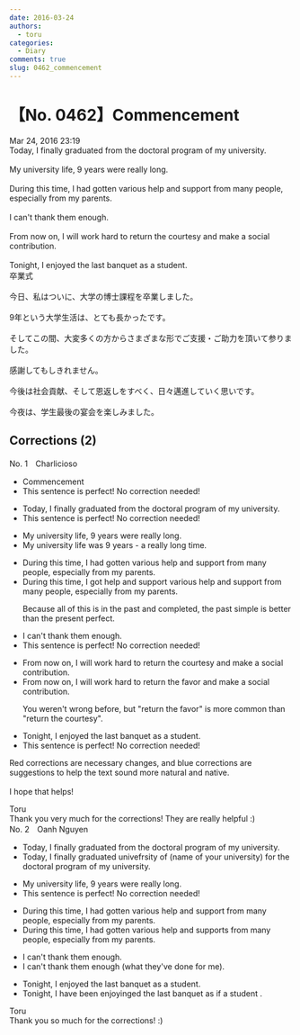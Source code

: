 ```yaml
---
date: 2016-03-24
authors:
  - toru
categories:
  - Diary
comments: true
slug: 0462_commencement
---
```


# 【No. 0462】Commencement
<div class="date">Mar 24, 2016 23:19</div>
<div id="post"><div id="body_show_ori">
Today, I finally graduated from the doctoral program of my university.<br/><br/>My university life, 9 years were really long.<br/><br/>During this time, I had gotten various help and support from many people, especially from my parents.<br/><br/>I can't thank them enough.<br/><br/>From now on, I will work hard to return the courtesy and make a social contribution. <br/><br/>Tonight, I enjoyed the last banquet as a student.
</div></div>

<!-- more -->

<div id="post_ja"><div id="body_show_mo">
卒業式<br/><br/>今日、私はついに、大学の博士課程を卒業しました。<br/><br/>9年という大学生活は、とても長かったです。<br/><br/>そしてこの間、大変多くの方からさまざまな形でご支援・ご助力を頂いて参りました。<br/><br/>感謝してもしきれません。<br/><br/>今後は社会貢献、そして恩返しをすべく、日々邁進していく思いです。<br/><br/>今夜は、学生最後の宴会を楽しみました。
</div></div>

## Corrections (2)
<div id="block"><div class="first_name"> No. 1　<span class="just_name">Charlicioso</span></div><div id="block2">
<ul class="correction_field">
<li class="incorrect">Commencement</li>
<li class="corrected perfect">This sentence is perfect! No correction needed!</li>
</ul>
<ul class="correction_field">
<li class="incorrect">Today, I finally graduated from the doctoral program of my university.</li>
<li class="corrected perfect">This sentence is perfect! No correction needed!</li>
</ul>
<ul class="correction_field">
<li class="incorrect">My university life, 9 years were really long.</li>
<li class="corrected correct">
My university life<span class="f_red"> was</span> 9 years <span class="f_red">-</span> <span class="f_red">a</span> really long<span class="f_red"> time</span>.
</li>
</ul>
<ul class="correction_field">
<li class="incorrect">During this time, I had gotten various help and support from many people, especially from my parents.</li>
<li class="corrected correct">
During this time, I <span class="f_red">got help and support</span> <span class="f_red"><span class="sline">various help and support</span></span> from many people, especially from my parents.
<p class="correction_comment">Because all of this is in the past and completed, the past simple is better than the present perfect.</p>
</li>
</ul>
<ul class="correction_field">
<li class="incorrect">I can't thank them enough.</li>
<li class="corrected perfect">This sentence is perfect! No correction needed!</li>
</ul>
<ul class="correction_field">
<li class="incorrect">From now on, I will work hard to return the courtesy and make a social contribution.</li>
<li class="corrected correct">
From now on, I will work hard to return the <span class="f_blue">favor </span>and make a social contribution.
<p class="correction_comment">You weren't wrong before, but "return the favor" is more common than "return the courtesy".</p>
</li>
</ul>
<ul class="correction_field">
<li class="incorrect">Tonight, I enjoyed the last banquet as a student.</li>
<li class="corrected perfect">This sentence is perfect! No correction needed!</li>
</ul>
<p class="comment_small">
 Red corrections are necessary changes, and blue corrections are suggestions to help the text sound more natural and native.
 <br/>
 <br/>
 I hope that helps!
</p>

</div><div class="name"><span class="just_name">Toru</span><br>
Thank you very much for the corrections! They are really helpful :) 
</div>
</div>
<div id="block"><div class="first_name"> No. 2　<span class="just_name">Oanh Nguyen</span></div><div id="block2">
<ul class="correction_field">
<li class="incorrect">Today, I finally graduated from the doctoral program of my university.</li>
<li class="corrected correct">
Today, I finally graduated <span class="f_red">unive</span><span class="f_gray"><span class="sline">f</span></span>r<span class="f_red">sity </span>o<span class="f_red">f (na</span>m<span class="f_red">e</span> <span class="f_red">of your universi</span>t<span class="f_red">y) for t</span>he doctoral program<span class="f_gray"><span class="sline"> of my university</span></span>.
</li>
</ul>
<ul class="correction_field">
<li class="incorrect">My university life, 9 years were really long.</li>
<li class="corrected perfect">This sentence is perfect! No correction needed!</li>
</ul>
<ul class="correction_field">
<li class="incorrect">During this time, I had gotten various help and support from many people, especially from my parents.</li>
<li class="corrected correct">
During this time, I had gotten various <span class="f_gray"><span class="sline">help and </span></span>support<span class="f_red">s</span> from many people, especially <span class="f_gray"><span class="sline">fro</span></span>m<span class="f_gray"><span class="sline"> m</span></span>y parents.
</li>
</ul>
<ul class="correction_field">
<li class="incorrect">I can't thank them enough.</li>
<li class="corrected correct">
I can't thank them enough<span class="f_red"> (what they've done for me)</span><span class="f_gray"><span class="sline">.</span></span>
</li>
</ul>
<ul class="correction_field">
<li class="incorrect">Tonight, I enjoyed the last banquet as a student.</li>
<li class="corrected correct">
Tonight, I <span class="f_red">hav</span>e<span class="f_red"> bee</span>n<span class="f_red"> en</span>joy<span class="f_red">ing</span><span class="f_gray"><span class="sline">ed</span></span> the last banquet as <span class="f_red">if </span>a student<span class="f_red"> </span><span class="f_gray"><span class="sline">.</span></span>
</li>
</ul>
</div><div class="name"><span class="just_name">Toru</span><br>
Thank you so much for the corrections! :)
</div>
</div>
